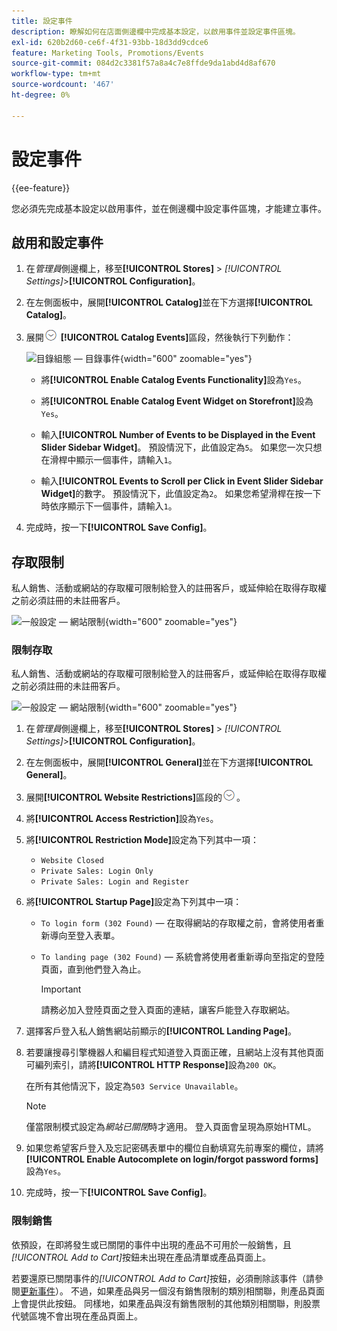 ```yaml
---
title: 設定事件
description: 瞭解如何在店面側邊欄中完成基本設定，以啟用事件並設定事件區塊。
exl-id: 620b2d60-ce6f-4f31-93bb-18d3dd9cdce6
feature: Marketing Tools, Promotions/Events
source-git-commit: 084d2c3381f57a8a4c7e8ffde9da1abd4d8af670
workflow-type: tm+mt
source-wordcount: '467'
ht-degree: 0%

---
```


# 設定事件

{{ee-feature}}

您必須先完成基本設定以啟用事件，並在側邊欄中設定事件區塊，才能建立事件。

## 啟用和設定事件

1. 在&#x200B;_管理員_&#x200B;側邊欄上，移至&#x200B;**[!UICONTROL Stores]** > _[!UICONTROL Settings]_>**[!UICONTROL Configuration]**。

1. 在左側面板中，展開&#x200B;**[!UICONTROL Catalog]**&#x200B;並在下方選擇&#x200B;**[!UICONTROL Catalog]**。

1. 展開![展開選取器](../assets/icon-display-expand.png) **[!UICONTROL Catalog Events]**&#x200B;區段，然後執行下列動作：

   ![目錄組態 — 目錄事件](../configuration-reference/catalog/assets/catalog-events.png){width="600" zoomable="yes"}

   - 將&#x200B;**[!UICONTROL Enable Catalog Events Functionality]**&#x200B;設為`Yes`。

   - 將&#x200B;**[!UICONTROL Enable Catalog Event Widget on Storefront]**&#x200B;設為`Yes`。

   - 輸入&#x200B;**[!UICONTROL Number of Events to be Displayed in the Event Slider Sidebar Widget]**。 預設情況下，此值設定為`5`。 如果您一次只想在滑桿中顯示一個事件，請輸入`1`。

   - 輸入&#x200B;**[!UICONTROL Events to Scroll per Click in Event Slider Sidebar Widget]**&#x200B;的數字。 預設情況下，此值設定為`2`。 如果您希望滑桿在按一下時依序顯示下一個事件，請輸入`1`。

1. 完成時，按一下&#x200B;**[!UICONTROL Save Config]**。

## 存取限制

私人銷售、活動或網站的存取權可限制給登入的註冊客戶，或延伸給在取得存取權之前必須註冊的未註冊客戶。

![一般設定 — 網站限制](../configuration-reference/general/assets/general-website-restrictions.png){width="600" zoomable="yes"}

### 限制存取

私人銷售、活動或網站的存取權可限制給登入的註冊客戶，或延伸給在取得存取權之前必須註冊的未註冊客戶。

![一般設定 — 網站限制](../configuration-reference/general/assets/general-website-restrictions.png){width="600" zoomable="yes"}

1. 在&#x200B;_管理員_&#x200B;側邊欄上，移至&#x200B;**[!UICONTROL Stores]** > _[!UICONTROL Settings]_>**[!UICONTROL Configuration]**。

1. 在左側面板中，展開&#x200B;**[!UICONTROL General]**&#x200B;並在下方選擇&#x200B;**[!UICONTROL General]**。

1. 展開&#x200B;**[!UICONTROL Website Restrictions]**&#x200B;區段的![擴充選擇器](../assets/icon-display-expand.png)。

1. 將&#x200B;**[!UICONTROL Access Restriction]**&#x200B;設為`Yes`。

1. 將&#x200B;**[!UICONTROL Restriction Mode]**&#x200B;設定為下列其中一項：

   - `Website Closed`
   - `Private Sales: Login Only`
   - `Private Sales: Login and Register`

1. 將&#x200B;**[!UICONTROL Startup Page]**&#x200B;設定為下列其中一項：

   - `To login form (302 Found)` — 在取得網站的存取權之前，會將使用者重新導向至登入表單。

   - `To landing page (302 Found)` — 系統會將使用者重新導向至指定的登陸頁面，直到他們登入為止。

     >[!IMPORTANT]
     >
     >請務必加入登陸頁面之登入頁面的連結，讓客戶能登入存取網站。

1. 選擇客戶登入私人銷售網站前顯示的&#x200B;**[!UICONTROL Landing Page]**。

1. 若要讓搜尋引擎機器人和編目程式知道登入頁面正確，且網站上沒有其他頁面可編列索引，請將&#x200B;**[!UICONTROL HTTP Response]**&#x200B;設為`200 OK`。

   在所有其他情況下，設定為`503 Service Unavailable`。

   >[!NOTE]
   >
   >僅當限制模式設定為&#x200B;_網站已關閉_&#x200B;時才適用。 登入頁面會呈現為原始HTML。

1. 如果您希望客戶登入及忘記密碼表單中的欄位自動填寫先前專案的欄位，請將&#x200B;**[!UICONTROL Enable Autocomplete on login/forgot password forms]**&#x200B;設為`Yes`。

1. 完成時，按一下&#x200B;**[!UICONTROL Save Config]**。

### 限制銷售

依預設，在即將發生或已關閉的事件中出現的產品不可用於一般銷售，且&#x200B;_[!UICONTROL Add to Cart]_&#x200B;按鈕未出現在產品清單或產品頁面上。

若要還原已關閉事件的&#x200B;_[!UICONTROL Add to Cart]_&#x200B;按鈕，必須刪除該事件（請參閱[更新事件](event-create.md#update-events)）。 不過，如果產品與另一個沒有銷售限制的類別相關聯，則產品頁面上會提供此按鈕。 同樣地，如果產品與沒有銷售限制的其他類別相關聯，則股票代號區塊不會出現在產品頁面上。
